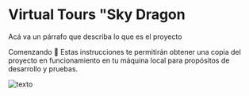 
# Virtual Tours "Sky Dragon

Acá va un párrafo que describa lo que es el proyecto

Comenzando 🚀
Estas instrucciones te permitirán obtener una copia del proyecto en funcionamiento en tu máquina local para propósitos de desarrollo y pruebas.




![texto](https://innovaccion-my.sharepoint.com/:i:/g/personal/inv3320_innovaccion_mx/EeDumuwZUWBPgWPBdb_OmYIB9IoVrrBV-Z4pYVXKVw8lFQ?e=HLGKGy.png)







